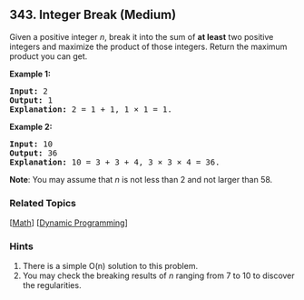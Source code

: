 <!--|This file generated by command(leetcode description); DO NOT EDIT.    |-->
<!--+----------------------------------------------------------------------+-->
<!--|@author    Openset <openset.wang@gmail.com>                           |-->
<!--|@link      https://github.com/openset                                 |-->
<!--|@home      https://github.com/openset/leetcode                        |-->
<!--+----------------------------------------------------------------------+-->

## 343. Integer Break (Medium)

<p>Given a positive integer <i>n</i>, break it into the sum of <b>at least</b> two positive integers and maximize the product of those integers. Return the maximum product you can get.</p>

<p><strong>Example 1:</strong></p>

<div>
<pre>
<strong>Input: </strong><span id="example-input-1-1">2</span>
<strong>Output: </strong><span id="example-output-1">1</span>
<strong>Explanation: </strong>2 = 1 + 1, 1 &times; 1 = 1.</pre>

<div>
<p><strong>Example 2:</strong></p>

<pre>
<strong>Input: </strong><span id="example-input-2-1">10</span>
<strong>Output: </strong><span id="example-output-2">36</span>
<strong>Explanation: </strong>10 = 3 + 3 + 4, 3 &times;&nbsp;3 &times;&nbsp;4 = 36.</pre>

<p><b>Note</b>: You may assume that <i>n</i> is not less than 2 and not larger than 58.</p>
</div>
</div>

### Related Topics
  [[Math](https://github.com/openset/leetcode/tree/master/tag/math/README.md)]
  [[Dynamic Programming](https://github.com/openset/leetcode/tree/master/tag/dynamic-programming/README.md)]

### Hints
  1. There is a simple O(n) solution to this problem.
  1. You may check the breaking results of <i>n</i> ranging from 7 to 10 to discover the regularities.
